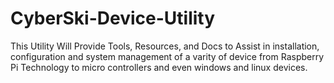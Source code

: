 # CyberSki-Device-Utility
This Utility Will Provide Tools, Resources, and Docs to Assist in installation, configuration and system management of a varity of device from Raspberry Pi Technology to micro controllers and even windows and linux devices.
